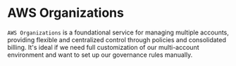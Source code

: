 # AWS Organizations

`AWS Organizations` is a foundational service for managing multiple accounts, providing flexible and centralized control through policies and consolidated billing. It's ideal if we need full customization of our multi-account environment and want to set up our governance rules manually.

